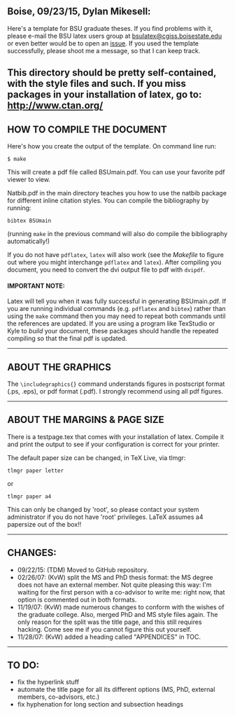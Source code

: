 Boise, 09/23/15, Dylan Mikesell:
------------------------------------------------------------------------
Here's a template for BSU graduate theses. If you find problems with it, please e-mail the BSU latex users group at bsulatex@cgiss.boisestate.edu or even better would be to open an [issue](https://github.com/dylanmikesell/BSU_LaTeX_Thesis_Template/issues). If you used the template successfully, please shoot me a message, so that I can keep track.

This directory should be pretty self-contained, with the style files and such. If you miss packages in your installation of latex, go to: http://www.ctan.org/
------------------------------------------------------------------------

## HOW TO COMPILE THE DOCUMENT

Here's how you create the output of the template. On command line run:

`$ make`

This will create a pdf file called BSUmain.pdf. You can use your favorite pdf viewer to view.

Natbib.pdf in the main directory teaches you how to use the natbib package for different inline citation styles. You can compile the bibliography by running:

`bibtex BSUmain`

(running `make` in the previous command will also do compile the bibliography automatically!)

If you do not have `pdflatex`, `latex` will also work (see the _Makefile_ to figure out where you might interchange `pdflatex` and `latex`). After compiling you document, you need to convert the dvi output file to pdf with `dvipdf`.

#### IMPORTANT NOTE: 

Latex will tell you when it was fully successful in generating BSUmain.pdf. If you are running individual commands (e.g. `pdflatex` and `bibtex`) rather than using the `make` command then you may need to repeat both commands until the references are updated. If you are using a program like TexStudio or Kyle to _build_ your document, these packages should handle the repeated compiling so that the final pdf is updated.


------------------------------------------------------------------------

## ABOUT THE GRAPHICS

The `\includegraphics{}` command understands figures in postscript format (.ps, .eps), or pdf format (.pdf). I strongly recommend using all pdf figures.

------------------------------------------------------------------------

## ABOUT THE MARGINS & PAGE SIZE

There is a testpage.tex that comes with your installation of latex. Compile it and print the output to see if your configuration is correct for your printer.

The default paper size can be changed, in TeX Live, via tlmgr:

`tlmgr paper letter`

or

`tlmgr paper a4`

This can only be changed by 'root', so please contact your system administrator if you do not have 'root' privileges. LaTeX assumes a4 papersize out of the box!!

------------------------------------------------------------------------

## CHANGES:

- 09/22/15: (TDM) Moved to GitHub repository.
- 02/26/07: (KvW) split the MS and PhD thesis format: the MS degree does not have an external member. Not quite pleasing this way: I'm waiting for the first person with a co-advisor to write me: right now, that option is commented out in both formats.
- 11/19/07: (KvW) made numerous changes to conform with the wishes of the  graduate college. Also, merged PhD and MS style files again. The only  reason for the split was the title page, and this still requires hacking. Come see me if you cannot figure this out yourself.
- 11/28/07: (KvW) added a heading called "APPENDICES" in TOC. 

------------------------------------------------------------------------

## TO DO:

- fix the hyperlink stuff
- automate the title page for all its different options (MS, PhD, external  members, co-advisors, etc.)
- fix hyphenation for long section and subsection headings

